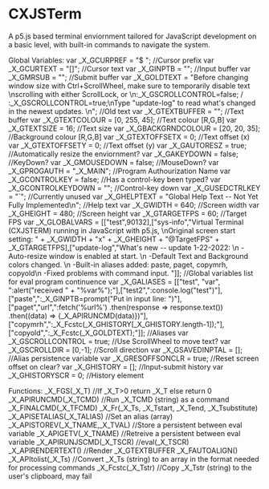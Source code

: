 # CXJSTerm
A p5.js based terminal enviornment tailored for JavaScript development on a basic level, with built-in commands to navigate the system. 

Global Variables: 
var _X_GCURPREF = "$ "; //Cursor prefix
var _X_GCURTEXT = "[]"; //Cursor text
var _X_GINPTB = ""; //Input buffer
var _X_GMRSUB = ""; //Submit buffer
var _X_GOLDTEXT = "Before changing window size with Ctrl+ScrollWheel, make sure to temporarily disable text \nscrolling with either ScrollLock, or \n:_X_GSCROLLCONTROL=false; / :_X_GSCROLLCONTROL=true;\nType \"update-log\" to read what\'s changed in the newest updates. \n"; //Old text
var _X_GTEXTBUFFER = ""; //Text buffer
var _X_GTEXTCOLOUR = [0, 255, 45]; //Text colour [R,G,B]
var _X_GTEXTSIZE = 16; //Text size
var _X_GBACKGRNDCOLOUR = [20, 20, 35]; //Background colour [R,G,B]
var _X_GTEXTOFFSETX = 0; //Text offset (x)
var _X_GTEXTOFFSETY = 0; //Text offset (y)
var _X_GAUTORESZ = true; //Automatically resize the enviornment? 
var _X_GAKEYDOWN = false; //KeyDown? 
var _X_GMOUSEDOWN = false; //MouseDown? 
var _X_GPROGAUTH = "_X_MAIN"; //Program Authourization Name
var _X_GCONTROLKEY = false; //Has a control-key been typed? 
var _X_GCONTROLKEYDOWN = ""; //Control-key down
var _X_GUSEDCTRLKEY = "`"; //Currently unused
var _X_GHELPTEXT = "Global Help Text -- Not Yet Fully Implemented\n"; //Help text
var _X_GWIDTH = 640; //Screen width
var _X_GHEIGHT = 480; //Screen height
var _X_GTARGETFPS = 60; //Target FPS
var _X_GLOBALVARS = [["test",90132],["sys-info","Virtual Terminal (CXJSTERM) running in JavaScript with p5.js, \nOriginal screen start setting: " + _X_GWIDTH + "x" + _X_GHEIGHT + "@TargetFPS" + _X_GTARGETFPS],["update-log","What\'s new -- update 1-22-2022: \n  -Auto-resize window is enabled at start. \n  -Default Text and Background colors changed. \n  -Built-in aliases added: paste, paget, copymrh, copyold\n  -Fixed problems with command input. "]]; //Global variables list for eval program continuence
var _X_GALIASES = [["test", "var", ":alert(\"received \" + \"%var%\");"],["test2",":console.log(\"test\")"],["paste",":_X_GINPTB=prompt(\"Put in input line: \")"],["paget","url",":fetch('%url%') .then(response => response.text()) .then((data) => {_X_APIRUNCMD(data)})"],["copymrh",":_X_Fcstc(_X_GHISTORY[_X_GHISTORY.length-1]);"],["copyold",":_X_Fcstc(_X_GOLDTEXT);"]]; //Aliases
var _X_GSCROLLCONTROL = true; //Use ScrollWheel to move text? 
var _X_GSCROLLDIR = [0,-1]; //Scroll direction
var _X_GSAVEDINPTAL = []; //Alias persistence variable
var _X_GRESOFFSONCLR = true; //Reset screen offset on clear? 
var _X_GHISTORY = []; //Input-submit history
var _X_GHISTORYSCR = 0; //History element

Functions:
_X_FGS(_X_T) //If _X_T>0 return _X_T else return 0
_X_APIRUNCMD(_X_TCMD) //Run _X_TCMD (string) as a command
_X_FINALCMD(_X_TFCMD)
_X_Fr(_X_Ts, _X_Tstart, _X_Tend, _X_Tsubstitute)
_X_APISETALIAS(_X_TALIAS) //Set an alias (array)
_X_APISTOREV(_X_TNAME,_X_TVAL) //Store a persistent between eval variable
_X_APIGETV(_X_TNAME) //Retreive a persistent between eval variable
_X_APIRUNJSCMD(_X_TSCR) //eval(_X_TSCR)
_X_APIRENDERTEXT() //Render _X_GTEXTBUFFER
_X_FAUTOALIGN()
_X_APItolist(_X_Ts) //Convert _X_Ts (string) to an array in the format needed for processing commands
_X_Fcstc(_X_Tstr) //Copy _X_Tstr (string) to the user's clipboard, may fail
